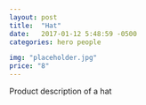 ```yaml
---
layout: post
title:  "Hat"
date:   2017-01-12 5:48:59 -0500
categories: hero people

img: "placeholder.jpg"
price: "8"
---
```

Product description of a hat
